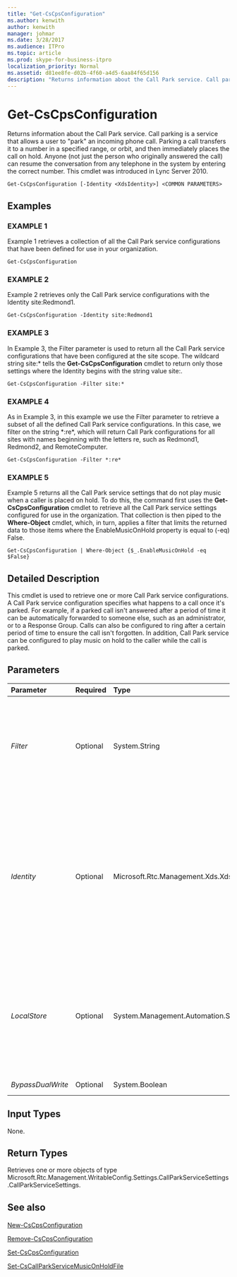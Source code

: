 ```yaml
---
title: "Get-CsCpsConfiguration"
ms.author: kenwith
author: kenwith
manager: johmar
ms.date: 3/28/2017
ms.audience: ITPro
ms.topic: article
ms.prod: skype-for-business-itpro
localization_priority: Normal
ms.assetid: d81ee8fe-d02b-4f60-a4d5-6aa84f65d156
description: "Returns information about the Call Park service. Call parking is a service that allows a user toparkan incoming phone call. Parking a call transfers it to a number in a specified range, or orbit, and then immediately places the call on hold. Anyone (not just the person who originally answered the call) can resume the conversation from any telephone in the system by entering the correct number. This cmdlet was introduced in Lync Server 2010."
---
```


# Get-CsCpsConfiguration
 
Returns information about the Call Park service. Call parking is a service that allows a user to "park" an incoming phone call. Parking a call transfers it to a number in a specified range, or orbit, and then immediately places the call on hold. Anyone (not just the person who originally answered the call) can resume the conversation from any telephone in the system by entering the correct number. This cmdlet was introduced in Lync Server 2010.
  
```
Get-CsCpsConfiguration [-Identity <XdsIdentity>] <COMMON PARAMETERS>

```

## Examples

### EXAMPLE 1

Example 1 retrieves a collection of all the Call Park service configurations that have been defined for use in your organization.
  
```
Get-CsCpsConfiguration
```

### EXAMPLE 2

Example 2 retrieves only the Call Park service configurations with the Identity site:Redmond1.
  
```
Get-CsCpsConfiguration -Identity site:Redmond1
```

### EXAMPLE 3

In Example 3, the Filter parameter is used to return all the Call Park service configurations that have been configured at the site scope. The wildcard string site:* tells the **Get-CsCpsConfiguration** cmdlet to return only those settings where the Identity begins with the string value site:.
  
```
Get-CsCpsConfiguration -Filter site:*
```

### EXAMPLE 4

As in Example 3, in this example we use the Filter parameter to retrieve a subset of all the defined Call Park service configurations. In this case, we filter on the string \*:re\*, which will return Call Park configurations for all sites with names beginning with the letters re, such as Redmond1, Redmond2, and RemoteComputer.
  
```
Get-CsCpsConfiguration -Filter *:re*
```

### EXAMPLE 5

Example 5 returns all the Call Park service settings that do not play music when a caller is placed on hold. To do this, the command first uses the **Get-CsCpsConfiguration** cmdlet to retrieve all the Call Park service settings configured for use in the organization. That collection is then piped to the **Where-Object** cmdlet, which, in turn, applies a filter that limits the returned data to those items where the EnableMusicOnHold property is equal to (-eq) False.
  
```
Get-CsCpsConfiguration | Where-Object {$_.EnableMusicOnHold -eq $False}
```

## Detailed Description

This cmdlet is used to retrieve one or more Call Park service configurations. A Call Park service configuration specifies what happens to a call once it's parked. For example, if a parked call isn't answered after a period of time it can be automatically forwarded to someone else, such as an administrator, or to a Response Group. Calls can also be configured to ring after a certain period of time to ensure the call isn't forgotten. In addition, Call Park service can be configured to play music on hold to the caller while the call is parked.
  
## Parameters

|**Parameter**|**Required**|**Type**|**Description**|
|:-----|:-----|:-----|:-----|
| _Filter_ <br/> |Optional  <br/> |System.String  <br/> |Allows you to do a wildcard search to retrieve only those configurations with Identity values matching the wildcard string.  <br/> |
| _Identity_ <br/> |Optional  <br/> |Microsoft.Rtc.Management.Xds.XdsIdentity  <br/> |The unique identifier of the Call Park service configuration you want to retrieve. This identifier will be either Global or site:\<sitename\>, where \<sitename\> is the name of the site to which the configuration applies.  <br/> |
| _LocalStore_ <br/> |Optional  <br/> |System.Management.Automation.SwitchParameter  <br/> |Retrieves the Call Park service information from the local replica of the Central Management store, rather than the Central Management store itself.  <br/> |
| _BypassDualWrite_ <br/> |Optional  <br/> |System.Boolean  <br/> |PARAMVALUE: $true | $false  <br/> |
   
## Input Types

None.
  
## Return Types

Retrieves one or more objects of type Microsoft.Rtc.Management.WritableConfig.Settings.CallParkServiceSettings.CallParkServiceSettings.
  
## See also

#### 

[New-CsCpsConfiguration](new-cscpsconfiguration.md)
  
[Remove-CsCpsConfiguration](remove-cscpsconfiguration.md)
  
[Set-CsCpsConfiguration](set-cscpsconfiguration.md)
  
[Set-CsCallParkServiceMusicOnHoldFile](set-cscallparkservicemusiconholdfile.md)

